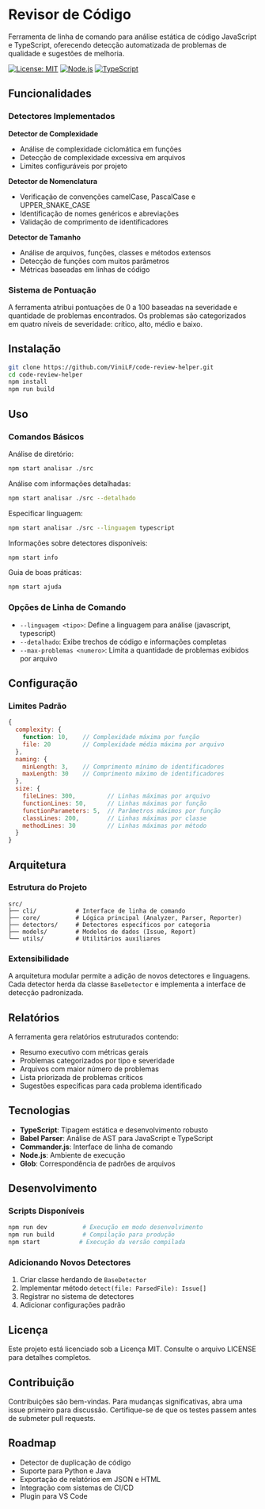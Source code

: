 # Revisor de Código

Ferramenta de linha de comando para análise estática de código JavaScript e TypeScript, oferecendo detecção automatizada de problemas de qualidade e sugestões de melhoria.

[![License: MIT](https://img.shields.io/badge/License-MIT-yellow.svg)](https://opensource.org/licenses/MIT)
[![Node.js](https://img.shields.io/badge/Node.js-18+-green.svg)](https://nodejs.org/)
[![TypeScript](https://img.shields.io/badge/TypeScript-5.0+-blue.svg)](https://www.typescriptlang.org/)

## Funcionalidades

### Detectores Implementados

**Detector de Complexidade**
- Análise de complexidade ciclomática em funções
- Detecção de complexidade excessiva em arquivos
- Limites configuráveis por projeto

**Detector de Nomenclatura**
- Verificação de convenções camelCase, PascalCase e UPPER_SNAKE_CASE
- Identificação de nomes genéricos e abreviações
- Validação de comprimento de identificadores

**Detector de Tamanho**
- Análise de arquivos, funções, classes e métodos extensos
- Detecção de funções com muitos parâmetros
- Métricas baseadas em linhas de código

### Sistema de Pontuação

A ferramenta atribui pontuações de 0 a 100 baseadas na severidade e quantidade de problemas encontrados. Os problemas são categorizados em quatro níveis de severidade: crítico, alto, médio e baixo.

## Instalação

```bash
git clone https://github.com/ViniLF/code-review-helper.git
cd code-review-helper
npm install
npm run build
```

## Uso

### Comandos Básicos

Análise de diretório:
```bash
npm start analisar ./src
```

Análise com informações detalhadas:
```bash
npm start analisar ./src --detalhado
```

Especificar linguagem:
```bash
npm start analisar ./src --linguagem typescript
```

Informações sobre detectores disponíveis:
```bash
npm start info
```

Guia de boas práticas:
```bash
npm start ajuda
```

### Opções de Linha de Comando

- `--linguagem <tipo>`: Define a linguagem para análise (javascript, typescript)
- `--detalhado`: Exibe trechos de código e informações completas
- `--max-problemas <numero>`: Limita a quantidade de problemas exibidos por arquivo

## Configuração

### Limites Padrão

```javascript
{
  complexity: {
    function: 10,    // Complexidade máxima por função
    file: 20         // Complexidade média máxima por arquivo
  },
  naming: {
    minLength: 3,    // Comprimento mínimo de identificadores
    maxLength: 30    // Comprimento máximo de identificadores
  },
  size: {
    fileLines: 300,         // Linhas máximas por arquivo
    functionLines: 50,      // Linhas máximas por função
    functionParameters: 5,  // Parâmetros máximos por função
    classLines: 200,        // Linhas máximas por classe
    methodLines: 30         // Linhas máximas por método
  }
}
```

## Arquitetura

### Estrutura do Projeto

```
src/
├── cli/           # Interface de linha de comando
├── core/          # Lógica principal (Analyzer, Parser, Reporter)
├── detectors/     # Detectores específicos por categoria
├── models/        # Modelos de dados (Issue, Report)
└── utils/         # Utilitários auxiliares
```

### Extensibilidade

A arquitetura modular permite a adição de novos detectores e linguagens. Cada detector herda da classe `BaseDetector` e implementa a interface de detecção padronizada.

## Relatórios

A ferramenta gera relatórios estruturados contendo:

- Resumo executivo com métricas gerais
- Problemas categorizados por tipo e severidade
- Arquivos com maior número de problemas
- Lista priorizada de problemas críticos
- Sugestões específicas para cada problema identificado

## Tecnologias

- **TypeScript**: Tipagem estática e desenvolvimento robusto
- **Babel Parser**: Análise de AST para JavaScript e TypeScript
- **Commander.js**: Interface de linha de comando
- **Node.js**: Ambiente de execução
- **Glob**: Correspondência de padrões de arquivos

## Desenvolvimento

### Scripts Disponíveis

```bash
npm run dev          # Execução em modo desenvolvimento
npm run build        # Compilação para produção
npm start           # Execução da versão compilada
```

### Adicionando Novos Detectores

1. Criar classe herdando de `BaseDetector`
2. Implementar método `detect(file: ParsedFile): Issue[]`
3. Registrar no sistema de detectores
4. Adicionar configurações padrão

## Licença

Este projeto está licenciado sob a Licença MIT. Consulte o arquivo LICENSE para detalhes completos.

## Contribuição

Contribuições são bem-vindas. Para mudanças significativas, abra uma issue primeiro para discussão. Certifique-se de que os testes passem antes de submeter pull requests.

## Roadmap

- Detector de duplicação de código
- Suporte para Python e Java
- Exportação de relatórios em JSON e HTML
- Integração com sistemas de CI/CD
- Plugin para VS Code